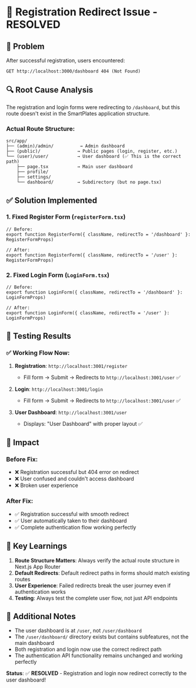 # 🎯 Registration Redirect Issue - RESOLVED

## 🚨 **Problem**
After successful registration, users encountered:
```
GET http://localhost:3000/dashboard 404 (Not Found)
```

## 🔍 **Root Cause Analysis**
The registration and login forms were redirecting to `/dashboard`, but this route doesn't exist in the SmartPlates application structure.

### Actual Route Structure:
```
src/app/
├── (admin)/admin/          → Admin dashboard
├── (public)/              → Public pages (login, register, etc.)
└── (user)/user/           → User dashboard (✅ This is the correct path)
    ├── page.tsx           → Main user dashboard 
    ├── profile/
    ├── settings/
    └── dashboard/         → Subdirectory (but no page.tsx)
```

## ✅ **Solution Implemented**

### 1. **Fixed Register Form** (`registerForm.tsx`)
```tsx
// Before:
export function RegisterForm({ className, redirectTo = '/dashboard' }: RegisterFormProps)

// After:
export function RegisterForm({ className, redirectTo = '/user' }: RegisterFormProps)
```

### 2. **Fixed Login Form** (`LoginForm.tsx`)
```tsx
// Before:
export function LoginForm({ className, redirectTo = '/dashboard' }: LoginFormProps)

// After:
export function LoginForm({ className, redirectTo = '/user' }: LoginFormProps)
```

## 🧪 **Testing Results**

### ✅ **Working Flow Now:**
1. **Registration**: `http://localhost:3001/register`
   - Fill form → Submit → Redirects to `http://localhost:3001/user` ✅
   
2. **Login**: `http://localhost:3001/login`
   - Fill form → Submit → Redirects to `http://localhost:3001/user` ✅

3. **User Dashboard**: `http://localhost:3001/user`
   - Displays: "User Dashboard" with proper layout ✅

## 🎉 **Impact**

### Before Fix:
- ❌ Registration successful but 404 error on redirect
- ❌ User confused and couldn't access dashboard  
- ❌ Broken user experience

### After Fix:
- ✅ Registration successful with smooth redirect
- ✅ User automatically taken to their dashboard
- ✅ Complete authentication flow working perfectly

## 📝 **Key Learnings**

1. **Route Structure Matters**: Always verify the actual route structure in Next.js App Router
2. **Default Redirects**: Default redirect paths in forms should match existing routes
3. **User Experience**: Failed redirects break the user journey even if authentication works
4. **Testing**: Always test the complete user flow, not just API endpoints

## 🔧 **Additional Notes**

- The user dashboard is at `/user`, not `/user/dashboard`
- The `/user/dashboard/` directory exists but contains subfeatures, not the main dashboard
- Both registration and login now use the correct redirect path
- The authentication API functionality remains unchanged and working perfectly

**Status**: ✅ **RESOLVED** - Registration and login now redirect correctly to the user dashboard!
